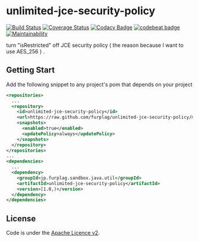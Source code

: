 # unlimited-jce-security-policy

[![Build Status](https://travis-ci.org/furplag/unlimited-jce-security-policy.svg?branch=master)](https://travis-ci.org/furplag/unlimited-jce-security-policy)
[![Coverage Status](https://coveralls.io/repos/github/furplag/unlimited-jce-security-policy/badge.svg?branch=master)](https://coveralls.io/github/furplag/unlimited-jce-security-policy?branch=master)
[![Codacy Badge](https://api.codacy.com/project/badge/Grade/22ae0bc020c745ccb9ac8a6b17bb101f)](https://www.codacy.com/app/furplag/unlimited-jce-security-policy?utm_source=github.com&amp;utm_medium=referral&amp;utm_content=furplag/unlimited-jce-security-policy&amp;utm_campaign=Badge_Grade)
[![codebeat badge](https://codebeat.co/badges/35b07037-c0a4-4012-b5b8-397d203b9eaa)](https://codebeat.co/projects/github-com-furplag-unlimited-jce-security-policy-master)
[![Maintainability](https://api.codeclimate.com/v1/badges/28e7b02ed1d5e862145c/maintainability)](https://codeclimate.com/github/furplag/unlimited-jce-security-policy/maintainability)

turn "isRestricted" off JCE security policy ( the reason because I want to use AES_256 ) .

## Getting Start
Add the following snippet to any project's pom that depends on your project
```xml
<repositories>
  ...
  <repository>
    <id>unlimited-jce-security-policy</id>
    <url>https://raw.github.com/furplag/unlimited-jce-security-policy/mvn-repo/</url>
    <snapshots>
      <enabled>true</enabled>
      <updatePolicy>always</updatePolicy>
    </snapshots>
  </repository>
</repositories>
...
<dependencies>
  ...
  <dependency>
    <groupId>jp.furplag.sandbox.java.util</groupId>
    <artifactId>unlimited-jce-security-policy</artifactId>
    <version>[1.0,)</version>
  </dependency>
</dependencies>
```

## License
Code is under the [Apache Licence v2](LICENCE).

